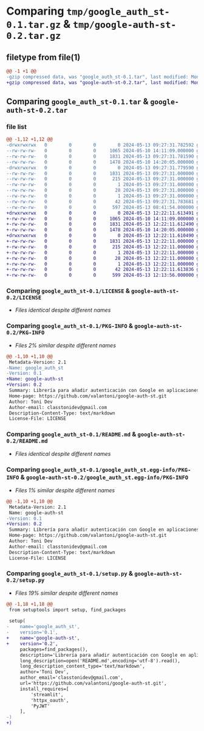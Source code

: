 # Comparing `tmp/google_auth_st-0.1.tar.gz` & `tmp/google-auth-st-0.2.tar.gz`

## filetype from file(1)

```diff
@@ -1 +1 @@
-gzip compressed data, was "google_auth_st-0.1.tar", last modified: Mon May 13 09:27:31 2024, max compression
+gzip compressed data, was "google-auth-st-0.2.tar", last modified: Mon May 13 12:22:11 2024, max compression
```

## Comparing `google_auth_st-0.1.tar` & `google-auth-st-0.2.tar`

### file list

```diff
@@ -1,12 +1,12 @@
-drwxrwxrwx   0        0        0        0 2024-05-13 09:27:31.782592 google_auth_st-0.1/
--rw-rw-rw-   0        0        0     1065 2024-05-10 14:11:09.000000 google_auth_st-0.1/LICENSE
--rw-rw-rw-   0        0        0     1831 2024-05-13 09:27:31.781590 google_auth_st-0.1/PKG-INFO
--rw-rw-rw-   0        0        0     1478 2024-05-10 14:20:05.000000 google_auth_st-0.1/README.md
-drwxrwxrwx   0        0        0        0 2024-05-13 09:27:31.779590 google_auth_st-0.1/google_auth_st.egg-info/
--rw-rw-rw-   0        0        0     1831 2024-05-13 09:27:31.000000 google_auth_st-0.1/google_auth_st.egg-info/PKG-INFO
--rw-rw-rw-   0        0        0      215 2024-05-13 09:27:31.000000 google_auth_st-0.1/google_auth_st.egg-info/SOURCES.txt
--rw-rw-rw-   0        0        0        1 2024-05-13 09:27:31.000000 google_auth_st-0.1/google_auth_st.egg-info/dependency_links.txt
--rw-rw-rw-   0        0        0       28 2024-05-13 09:27:31.000000 google_auth_st-0.1/google_auth_st.egg-info/requires.txt
--rw-rw-rw-   0        0        0        1 2024-05-13 09:27:31.000000 google_auth_st-0.1/google_auth_st.egg-info/top_level.txt
--rw-rw-rw-   0        0        0       42 2024-05-13 09:27:31.783681 google_auth_st-0.1/setup.cfg
--rw-rw-rw-   0        0        0      597 2024-05-13 08:41:54.000000 google_auth_st-0.1/setup.py
+drwxrwxrwx   0        0        0        0 2024-05-13 12:22:11.613491 google-auth-st-0.2/
+-rw-rw-rw-   0        0        0     1065 2024-05-10 14:11:09.000000 google-auth-st-0.2/LICENSE
+-rw-rw-rw-   0        0        0     1831 2024-05-13 12:22:11.612490 google-auth-st-0.2/PKG-INFO
+-rw-rw-rw-   0        0        0     1478 2024-05-10 14:20:05.000000 google-auth-st-0.2/README.md
+drwxrwxrwx   0        0        0        0 2024-05-13 12:22:11.610490 google-auth-st-0.2/google_auth_st.egg-info/
+-rw-rw-rw-   0        0        0     1831 2024-05-13 12:22:11.000000 google-auth-st-0.2/google_auth_st.egg-info/PKG-INFO
+-rw-rw-rw-   0        0        0      215 2024-05-13 12:22:11.000000 google-auth-st-0.2/google_auth_st.egg-info/SOURCES.txt
+-rw-rw-rw-   0        0        0        1 2024-05-13 12:22:11.000000 google-auth-st-0.2/google_auth_st.egg-info/dependency_links.txt
+-rw-rw-rw-   0        0        0       28 2024-05-13 12:22:11.000000 google-auth-st-0.2/google_auth_st.egg-info/requires.txt
+-rw-rw-rw-   0        0        0        1 2024-05-13 12:22:11.000000 google-auth-st-0.2/google_auth_st.egg-info/top_level.txt
+-rw-rw-rw-   0        0        0       42 2024-05-13 12:22:11.613836 google-auth-st-0.2/setup.cfg
+-rw-rw-rw-   0        0        0      599 2024-05-13 12:13:56.000000 google-auth-st-0.2/setup.py
```

### Comparing `google_auth_st-0.1/LICENSE` & `google-auth-st-0.2/LICENSE`

 * *Files identical despite different names*

### Comparing `google_auth_st-0.1/PKG-INFO` & `google-auth-st-0.2/PKG-INFO`

 * *Files 2% similar despite different names*

```diff
@@ -1,10 +1,10 @@
 Metadata-Version: 2.1
-Name: google_auth_st
-Version: 0.1
+Name: google-auth-st
+Version: 0.2
 Summary: Librería para añadir autenticación con Google en aplicaciones web con el framework de Streamlit.
 Home-page: https://github.com/valantoni/google-auth-st.git
 Author: Toni Dev
 Author-email: classtonidev@gmail.com
 Description-Content-Type: text/markdown
 License-File: LICENSE
```

### Comparing `google_auth_st-0.1/README.md` & `google-auth-st-0.2/README.md`

 * *Files identical despite different names*

### Comparing `google_auth_st-0.1/google_auth_st.egg-info/PKG-INFO` & `google-auth-st-0.2/google_auth_st.egg-info/PKG-INFO`

 * *Files 1% similar despite different names*

```diff
@@ -1,10 +1,10 @@
 Metadata-Version: 2.1
 Name: google-auth-st
-Version: 0.1
+Version: 0.2
 Summary: Librería para añadir autenticación con Google en aplicaciones web con el framework de Streamlit.
 Home-page: https://github.com/valantoni/google-auth-st.git
 Author: Toni Dev
 Author-email: classtonidev@gmail.com
 Description-Content-Type: text/markdown
 License-File: LICENSE
```

### Comparing `google_auth_st-0.1/setup.py` & `google-auth-st-0.2/setup.py`

 * *Files 19% similar despite different names*

```diff
@@ -1,18 +1,18 @@
 from setuptools import setup, find_packages
 
 setup(
-    name='google_auth_st',
-    version='0.1',
+    name='google-auth-st',
+    version='0.2',
     packages=find_packages(),
     description='Librería para añadir autenticación con Google en aplicaciones web con el framework de Streamlit.',
     long_description=open('README.md',encoding='utf-8').read(),
     long_description_content_type='text/markdown',  
     author='Toni Dev',
     author_email='classtonidev@gmail.com',
     url='https://github.com/valantoni/google-auth-st.git',
     install_requires=[
         'streamlit',
         'httpx_oauth',
         'PyJWT'
     ],
-)
+)
```

